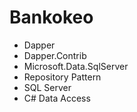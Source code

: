 # Bankokeo
- Dapper
- Dapper.Contrib
- Microsoft.Data.SqlServer
- Repository Pattern
- SQL Server
- C# Data Access
